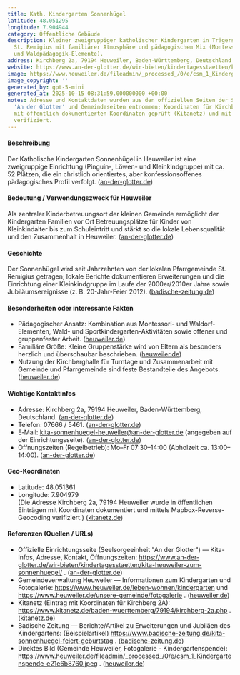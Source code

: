 ```yaml
---
title: Kath. Kindergarten Sonnenhügel
latitude: 48.051295
longitude: 7.904944
category: Öffentliche Gebäude
description: Kleiner zweigruppiger katholischer Kindergarten in Trägerschaft der Pfarrgemeinde
  St. Remigius mit familiärer Atmosphäre und pädagogischem Mix (Montessori-, Waldorf-
  und Waldpädagogik-Elemente).
address: Kirchberg 2a, 79194 Heuweiler, Baden-Württemberg, Deutschland
website: https://www.an-der-glotter.de/wir-bieten/kindertagesstaetten/kita-heuweiler-zum-sonnenhuegel/
image: https://www.heuweiler.de/fileadmin/_processed_/0/e/csm_1_Kindergartenspende_e21e6b8760.jpeg
image_copyright: ''
generated_by: gpt-5-mini
generated_at: 2025-10-15 08:31:59.000000000 +00:00
notes: Adresse und Kontaktdaten wurden aus den offiziellen Seiten der Seelsorgeeinheit
  'An der Glotter' und Gemeindeseiten entnommen; Koordinaten für Kirchberg 2a wurden
  mit öffentlich dokumentierten Koordinaten geprüft (Kitanetz) und mit Mapbox-Reverse-Geocoding
  verifiziert.
---
```

#### Beschreibung
Der Katholische Kindergarten Sonnenhügel in Heuweiler ist eine zweigruppige Einrichtung (Pinguin-, Löwen- und Kleinkindgruppe) mit ca. 52 Plätzen, die ein christlich orientiertes, aber konfessionsoffenes pädagogisches Profil verfolgt. ([an-der-glotter.de](https://www.an-der-glotter.de/wir-bieten/kindertagesstaetten/kita-heuweiler-zum-sonnenhuegel/die-einrichtung/?utm_source=openai))

#### Bedeutung / Verwendungszweck für Heuweiler
Als zentraler Kinderbetreuungsort der kleinen Gemeinde ermöglicht der Kindergarten Familien vor Ort Betreuungsplätze für Kinder von Kleinkindalter bis zum Schuleintritt und stärkt so die lokale Lebensqualität und den Zusammenhalt in Heuweiler. ([an-der-glotter.de](https://www.an-der-glotter.de/wir-bieten/kindertagesstaetten/kita-heuweiler-zum-sonnenhuegel/die-einrichtung/?utm_source=openai))

#### Geschichte
Der Sonnenhügel wird seit Jahrzehnten von der lokalen Pfarrgemeinde St. Remigius getragen; lokale Berichte dokumentieren Erweiterungen und die Einrichtung einer Kleinkindgruppe im Laufe der 2000er/2010er Jahre sowie Jubiläumsereignisse (z. B. 20-Jahr-Feier 2012). ([badische-zeitung.de](https://www.badische-zeitung.de/kita-sonnenhuegel-feiert-geburtstag?utm_source=openai))

#### Besonderheiten oder interessante Fakten
- Pädagogischer Ansatz: Kombination aus Montessori- und Waldorf-Elementen, Wald- und Sportkindergarten-Aktivitäten sowie offener und gruppenfester Arbeit. ([heuweiler.de](https://www.heuweiler.de/leben-wohnen/kindergarten?utm_source=openai))  
- Familiäre Größe: Kleine Gruppenstärke wird von Eltern als besonders herzlich und überschaubar beschrieben. ([heuweiler.de](https://www.heuweiler.de/leben-wohnen/kindergarten?utm_source=openai))  
- Nutzung der Kirchberghalle für Turntage und Zusammenarbeit mit Gemeinde und Pfarrgemeinde sind feste Bestandteile des Angebots. ([heuweiler.de](https://www.heuweiler.de/leben-wohnen/kindergarten?utm_source=openai))

#### Wichtige Kontaktinfos
- Adresse: Kirchberg 2a, 79194 Heuweiler, Baden-Württemberg, Deutschland. ([an-der-glotter.de](https://www.an-der-glotter.de/wir-bieten/kindertagesstaetten/kita-heuweiler-zum-sonnenhuegel/die-einrichtung/?utm_source=openai))  
- Telefon: 07666 / 5461. ([an-der-glotter.de](https://www.an-der-glotter.de/wir-bieten/kindertagesstaetten/kita-heuweiler-zum-sonnenhuegel/die-einrichtung/?utm_source=openai))  
- E‑Mail: kita-sonnenhuegel-heuweiler@an-der-glotter.de (angegeben auf der Einrichtungsseite). ([an-der-glotter.de](https://www.an-der-glotter.de/wir-bieten/kindertagesstaetten/kita-heuweiler-zum-sonnenhuegel/die-einrichtung/?utm_source=openai))  
- Öffnungszeiten (Regelbetrieb): Mo–Fr 07:30–14:00 (Abholzeit ca. 13:00–14:00). ([an-der-glotter.de](https://www.an-der-glotter.de/wir-bieten/kindertagesstaetten/kita-heuweiler-zum-sonnenhuegel/die-einrichtung/?utm_source=openai))

#### Geo-Koordinaten
- Latitude: 48.051361  
- Longitude: 7.904979  
(Die Adresse Kirchberg 2a, 79194 Heuweiler wurde in öffentlichen Einträgen mit Koordinaten dokumentiert und mittels Mapbox-Reverse-Geocoding verifiziert.) ([kitanetz.de](https://www.kitanetz.de/baden-wuerttemberg/79194/kirchberg-2a.php?utm_source=openai))

#### Referenzen (Quellen / URLs)
- Offizielle Einrichtungsseite (Seelsorgeeinheit "An der Glotter") — Kita-Infos, Adresse, Kontakt, Öffnungszeiten: https://www.an-der-glotter.de/wir-bieten/kindertagesstaetten/kita-heuweiler-zum-sonnenhuegel/ . ([an-der-glotter.de](https://www.an-der-glotter.de/wir-bieten/kindertagesstaetten/kita-heuweiler-zum-sonnenhuegel/die-einrichtung/?utm_source=openai))  
- Gemeindeverwaltung Heuweiler — Informationen zum Kindergarten und Fotogalerie: https://www.heuweiler.de/leben-wohnen/kindergarten und https://www.heuweiler.de/unsere-gemeinde/fotogalerie . ([heuweiler.de](https://www.heuweiler.de/leben-wohnen/kindergarten?utm_source=openai))  
- Kitanetz (Eintrag mit Koordinaten für Kirchberg 2A): https://www.kitanetz.de/baden-wuerttemberg/79194/kirchberg-2a.php . ([kitanetz.de](https://www.kitanetz.de/baden-wuerttemberg/79194/kirchberg-2a.php?utm_source=openai))  
- Badische Zeitung — Berichte/Artikel zu Erweiterungen und Jubiläen des Kindergartens: (Beispielartikel) https://www.badische-zeitung.de/kita-sonnenhuegel-feiert-geburtstag . ([badische-zeitung.de](https://www.badische-zeitung.de/kita-sonnenhuegel-feiert-geburtstag?utm_source=openai))  
- Direktes Bild (Gemeinde Heuweiler, Fotogalerie - Kindergartenspende): https://www.heuweiler.de/fileadmin/_processed_/0/e/csm_1_Kindergartenspende_e21e6b8760.jpeg . ([heuweiler.de](https://www.heuweiler.de/fileadmin/_processed_/0/e/csm_1_Kindergartenspende_e21e6b8760.jpeg))